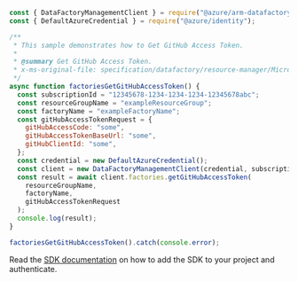 ```javascript
const { DataFactoryManagementClient } = require("@azure/arm-datafactory");
const { DefaultAzureCredential } = require("@azure/identity");

/**
 * This sample demonstrates how to Get GitHub Access Token.
 *
 * @summary Get GitHub Access Token.
 * x-ms-original-file: specification/datafactory/resource-manager/Microsoft.DataFactory/stable/2018-06-01/examples/Factories_GetGitHubAccessToken.json
 */
async function factoriesGetGitHubAccessToken() {
  const subscriptionId = "12345678-1234-1234-1234-12345678abc";
  const resourceGroupName = "exampleResourceGroup";
  const factoryName = "exampleFactoryName";
  const gitHubAccessTokenRequest = {
    gitHubAccessCode: "some",
    gitHubAccessTokenBaseUrl: "some",
    gitHubClientId: "some",
  };
  const credential = new DefaultAzureCredential();
  const client = new DataFactoryManagementClient(credential, subscriptionId);
  const result = await client.factories.getGitHubAccessToken(
    resourceGroupName,
    factoryName,
    gitHubAccessTokenRequest
  );
  console.log(result);
}

factoriesGetGitHubAccessToken().catch(console.error);
```

Read the [SDK documentation](https://github.com/Azure/azure-sdk-for-js/blob/%40azure%2Farm-datafactory_10.6.0/sdk/datafactory/arm-datafactory/README.md) on how to add the SDK to your project and authenticate.
